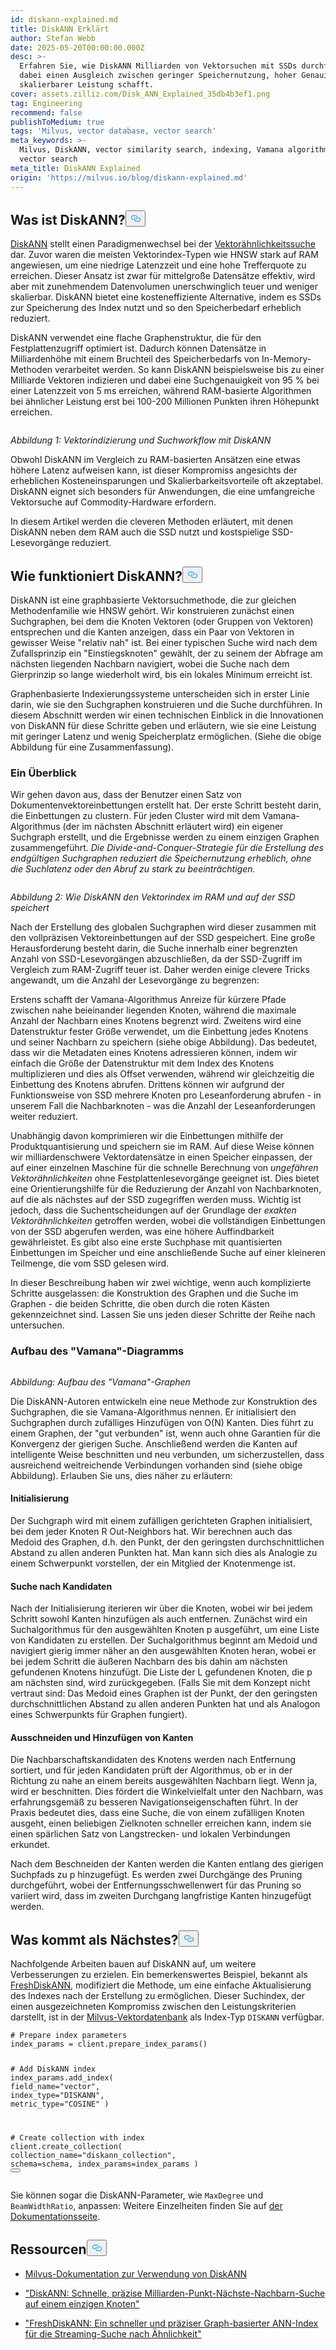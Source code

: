 ```yaml
---
id: diskann-explained.md
title: DiskANN Erklärt
author: Stefan Webb
date: 2025-05-20T00:00:00.000Z
desc: >-
  Erfahren Sie, wie DiskANN Milliarden von Vektorsuchen mit SSDs durchführt und
  dabei einen Ausgleich zwischen geringer Speichernutzung, hoher Genauigkeit und
  skalierbarer Leistung schafft.
cover: assets.zilliz.com/Disk_ANN_Explained_35db4b3ef1.png
tag: Engineering
recommend: false
publishToMedium: true
tags: 'Milvus, vector database, vector search'
meta_keywords: >-
  Milvus, DiskANN, vector similarity search, indexing, Vamana algorithm, disk
  vector search
meta_title: DiskANN Explained
origin: 'https://milvus.io/blog/diskann-explained.md'
---
```

<h2 id="What-is-DiskANN" class="common-anchor-header">Was ist DiskANN?<button data-href="#What-is-DiskANN" class="anchor-icon" translate="no">
      <svg translate="no"
        aria-hidden="true"
        focusable="false"
        height="20"
        version="1.1"
        viewBox="0 0 16 16"
        width="16"
      >
        <path
          fill="#0092E4"
          fill-rule="evenodd"
          d="M4 9h1v1H4c-1.5 0-3-1.69-3-3.5S2.55 3 4 3h4c1.45 0 3 1.69 3 3.5 0 1.41-.91 2.72-2 3.25V8.59c.58-.45 1-1.27 1-2.09C10 5.22 8.98 4 8 4H4c-.98 0-2 1.22-2 2.5S3 9 4 9zm9-3h-1v1h1c1 0 2 1.22 2 2.5S13.98 12 13 12H9c-.98 0-2-1.22-2-2.5 0-.83.42-1.64 1-2.09V6.25c-1.09.53-2 1.84-2 3.25C6 11.31 7.55 13 9 13h4c1.45 0 3-1.69 3-3.5S14.5 6 13 6z"
        ></path>
      </svg>
    </button></h2><p><a href="https://github.com/microsoft/DiskANN">DiskANN</a> stellt einen Paradigmenwechsel bei der <a href="https://zilliz.com/learn/vector-similarity-search">Vektorähnlichkeitssuche</a> dar. Zuvor waren die meisten Vektorindex-Typen wie HNSW stark auf RAM angewiesen, um eine niedrige Latenzzeit und eine hohe Trefferquote zu erreichen. Dieser Ansatz ist zwar für mittelgroße Datensätze effektiv, wird aber mit zunehmendem Datenvolumen unerschwinglich teuer und weniger skalierbar. DiskANN bietet eine kosteneffiziente Alternative, indem es SSDs zur Speicherung des Index nutzt und so den Speicherbedarf erheblich reduziert.</p>
<p>DiskANN verwendet eine flache Graphenstruktur, die für den Festplattenzugriff optimiert ist. Dadurch können Datensätze in Milliardenhöhe mit einem Bruchteil des Speicherbedarfs von In-Memory-Methoden verarbeitet werden. So kann DiskANN beispielsweise bis zu einer Milliarde Vektoren indizieren und dabei eine Suchgenauigkeit von 95 % bei einer Latenzzeit von 5 ms erreichen, während RAM-basierte Algorithmen bei ähnlicher Leistung erst bei 100-200 Millionen Punkten ihren Höhepunkt erreichen.</p>
<p>
  <span class="img-wrapper">
    <img translate="no" src="https://assets.zilliz.com/Vector_indexing_and_search_workflow_with_Disk_ANN_41cdf33652.png" alt="" class="doc-image" id="" />
    <span></span>
  </span>
</p>
<p><em>Abbildung 1: Vektorindizierung und Suchworkflow mit DiskANN</em></p>
<p>Obwohl DiskANN im Vergleich zu RAM-basierten Ansätzen eine etwas höhere Latenz aufweisen kann, ist dieser Kompromiss angesichts der erheblichen Kosteneinsparungen und Skalierbarkeitsvorteile oft akzeptabel. DiskANN eignet sich besonders für Anwendungen, die eine umfangreiche Vektorsuche auf Commodity-Hardware erfordern.</p>
<p>In diesem Artikel werden die cleveren Methoden erläutert, mit denen DiskANN neben dem RAM auch die SSD nutzt und kostspielige SSD-Lesevorgänge reduziert.</p>
<h2 id="How-Does-DiskANN-Work" class="common-anchor-header">Wie funktioniert DiskANN?<button data-href="#How-Does-DiskANN-Work" class="anchor-icon" translate="no">
      <svg translate="no"
        aria-hidden="true"
        focusable="false"
        height="20"
        version="1.1"
        viewBox="0 0 16 16"
        width="16"
      >
        <path
          fill="#0092E4"
          fill-rule="evenodd"
          d="M4 9h1v1H4c-1.5 0-3-1.69-3-3.5S2.55 3 4 3h4c1.45 0 3 1.69 3 3.5 0 1.41-.91 2.72-2 3.25V8.59c.58-.45 1-1.27 1-2.09C10 5.22 8.98 4 8 4H4c-.98 0-2 1.22-2 2.5S3 9 4 9zm9-3h-1v1h1c1 0 2 1.22 2 2.5S13.98 12 13 12H9c-.98 0-2-1.22-2-2.5 0-.83.42-1.64 1-2.09V6.25c-1.09.53-2 1.84-2 3.25C6 11.31 7.55 13 9 13h4c1.45 0 3-1.69 3-3.5S14.5 6 13 6z"
        ></path>
      </svg>
    </button></h2><p>DiskANN ist eine graphbasierte Vektorsuchmethode, die zur gleichen Methodenfamilie wie HNSW gehört. Wir konstruieren zunächst einen Suchgraphen, bei dem die Knoten Vektoren (oder Gruppen von Vektoren) entsprechen und die Kanten anzeigen, dass ein Paar von Vektoren in gewisser Weise "relativ nah" ist. Bei einer typischen Suche wird nach dem Zufallsprinzip ein "Einstiegsknoten" gewählt, der zu seinem der Abfrage am nächsten liegenden Nachbarn navigiert, wobei die Suche nach dem Gierprinzip so lange wiederholt wird, bis ein lokales Minimum erreicht ist.</p>
<p>Graphenbasierte Indexierungssysteme unterscheiden sich in erster Linie darin, wie sie den Suchgraphen konstruieren und die Suche durchführen. In diesem Abschnitt werden wir einen technischen Einblick in die Innovationen von DiskANN für diese Schritte geben und erläutern, wie sie eine Leistung mit geringer Latenz und wenig Speicherplatz ermöglichen. (Siehe die obige Abbildung für eine Zusammenfassung).</p>
<h3 id="An-Overview" class="common-anchor-header">Ein Überblick</h3><p>Wir gehen davon aus, dass der Benutzer einen Satz von Dokumentenvektoreinbettungen erstellt hat. Der erste Schritt besteht darin, die Einbettungen zu clustern. Für jeden Cluster wird mit dem Vamana-Algorithmus (der im nächsten Abschnitt erläutert wird) ein eigener Suchgraph erstellt, und die Ergebnisse werden zu einem einzigen Graphen zusammengeführt. <em>Die Divide-and-Conquer-Strategie für die Erstellung des endgültigen Suchgraphen reduziert die Speichernutzung erheblich, ohne die Suchlatenz oder den Abruf zu stark zu beeinträchtigen.</em></p>
<p>
  <span class="img-wrapper">
    <img translate="no" src="https://assets.zilliz.com/How_Disk_ANN_stores_vector_index_across_RAM_and_SSD_d6564b087f.jpg" alt="" class="doc-image" id="" />
    <span></span>
  </span>
</p>
<p><em>Abbildung 2: Wie DiskANN den Vektorindex im RAM und auf der SSD speichert</em></p>
<p>Nach der Erstellung des globalen Suchgraphen wird dieser zusammen mit den vollpräzisen Vektoreinbettungen auf der SSD gespeichert. Eine große Herausforderung besteht darin, die Suche innerhalb einer begrenzten Anzahl von SSD-Lesevorgängen abzuschließen, da der SSD-Zugriff im Vergleich zum RAM-Zugriff teuer ist. Daher werden einige clevere Tricks angewandt, um die Anzahl der Lesevorgänge zu begrenzen:</p>
<p>Erstens schafft der Vamana-Algorithmus Anreize für kürzere Pfade zwischen nahe beieinander liegenden Knoten, während die maximale Anzahl der Nachbarn eines Knotens begrenzt wird. Zweitens wird eine Datenstruktur fester Größe verwendet, um die Einbettung jedes Knotens und seiner Nachbarn zu speichern (siehe obige Abbildung). Das bedeutet, dass wir die Metadaten eines Knotens adressieren können, indem wir einfach die Größe der Datenstruktur mit dem Index des Knotens multiplizieren und dies als Offset verwenden, während wir gleichzeitig die Einbettung des Knotens abrufen. Drittens können wir aufgrund der Funktionsweise von SSD mehrere Knoten pro Leseanforderung abrufen - in unserem Fall die Nachbarknoten - was die Anzahl der Leseanforderungen weiter reduziert.</p>
<p>Unabhängig davon komprimieren wir die Einbettungen mithilfe der Produktquantisierung und speichern sie im RAM. Auf diese Weise können wir milliardenschwere Vektordatensätze in einen Speicher einpassen, der auf einer einzelnen Maschine für die schnelle Berechnung von <em>ungefähren Vektorähnlichkeiten</em> ohne Festplattenlesevorgänge geeignet ist. Dies bietet eine Orientierungshilfe für die Reduzierung der Anzahl von Nachbarknoten, auf die als nächstes auf der SSD zugegriffen werden muss. Wichtig ist jedoch, dass die Suchentscheidungen auf der Grundlage der <em>exakten Vektorähnlichkeiten</em> getroffen werden, wobei die vollständigen Einbettungen von der SSD abgerufen werden, was eine höhere Auffindbarkeit gewährleistet. Es gibt also eine erste Suchphase mit quantisierten Einbettungen im Speicher und eine anschließende Suche auf einer kleineren Teilmenge, die vom SSD gelesen wird.</p>
<p>In dieser Beschreibung haben wir zwei wichtige, wenn auch komplizierte Schritte ausgelassen: die Konstruktion des Graphen und die Suche im Graphen - die beiden Schritte, die oben durch die roten Kästen gekennzeichnet sind. Lassen Sie uns jeden dieser Schritte der Reihe nach untersuchen.</p>
<h3 id="Vamana-Graph-Construction" class="common-anchor-header">Aufbau des "Vamana"-Diagramms</h3><p>
  <span class="img-wrapper">
    <img translate="no" src="https://assets.zilliz.com/Vamana_Graph_Construction_ecb4dab839.jpg" alt="" class="doc-image" id="" />
    <span></span>
  </span>
</p>
<p><em>Abbildung: Aufbau des "Vamana"-Graphen</em></p>
<p>Die DiskANN-Autoren entwickeln eine neue Methode zur Konstruktion des Suchgraphen, die sie Vamana-Algorithmus nennen. Er initialisiert den Suchgraphen durch zufälliges Hinzufügen von O(N) Kanten. Dies führt zu einem Graphen, der "gut verbunden" ist, wenn auch ohne Garantien für die Konvergenz der gierigen Suche. Anschließend werden die Kanten auf intelligente Weise beschnitten und neu verbunden, um sicherzustellen, dass ausreichend weitreichende Verbindungen vorhanden sind (siehe obige Abbildung). Erlauben Sie uns, dies näher zu erläutern:</p>
<h4 id="Initialization" class="common-anchor-header">Initialisierung</h4><p>Der Suchgraph wird mit einem zufälligen gerichteten Graphen initialisiert, bei dem jeder Knoten R Out-Neighbors hat. Wir berechnen auch das Medoid des Graphen, d.h. den Punkt, der den geringsten durchschnittlichen Abstand zu allen anderen Punkten hat. Man kann sich dies als Analogie zu einem Schwerpunkt vorstellen, der ein Mitglied der Knotenmenge ist.</p>
<h4 id="Search-for-Candidates" class="common-anchor-header">Suche nach Kandidaten</h4><p>Nach der Initialisierung iterieren wir über die Knoten, wobei wir bei jedem Schritt sowohl Kanten hinzufügen als auch entfernen. Zunächst wird ein Suchalgorithmus für den ausgewählten Knoten p ausgeführt, um eine Liste von Kandidaten zu erstellen. Der Suchalgorithmus beginnt am Medoid und navigiert gierig immer näher an den ausgewählten Knoten heran, wobei er bei jedem Schritt die äußeren Nachbarn des bis dahin am nächsten gefundenen Knotens hinzufügt. Die Liste der L gefundenen Knoten, die p am nächsten sind, wird zurückgegeben. (Falls Sie mit dem Konzept nicht vertraut sind: Das Medoid eines Graphen ist der Punkt, der den geringsten durchschnittlichen Abstand zu allen anderen Punkten hat und als Analogon eines Schwerpunkts für Graphen fungiert).</p>
<h4 id="Pruning-and-Adding-Edges" class="common-anchor-header">Ausschneiden und Hinzufügen von Kanten</h4><p>Die Nachbarschaftskandidaten des Knotens werden nach Entfernung sortiert, und für jeden Kandidaten prüft der Algorithmus, ob er in der Richtung zu nahe an einem bereits ausgewählten Nachbarn liegt. Wenn ja, wird er beschnitten. Dies fördert die Winkelvielfalt unter den Nachbarn, was erfahrungsgemäß zu besseren Navigationseigenschaften führt. In der Praxis bedeutet dies, dass eine Suche, die von einem zufälligen Knoten ausgeht, einen beliebigen Zielknoten schneller erreichen kann, indem sie einen spärlichen Satz von Langstrecken- und lokalen Verbindungen erkundet.</p>
<p>Nach dem Beschneiden der Kanten werden die Kanten entlang des gierigen Suchpfads zu p hinzugefügt. Es werden zwei Durchgänge des Pruning durchgeführt, wobei der Entfernungsschwellenwert für das Pruning so variiert wird, dass im zweiten Durchgang langfristige Kanten hinzugefügt werden.</p>
<h2 id="What’s-Next" class="common-anchor-header">Was kommt als Nächstes?<button data-href="#What’s-Next" class="anchor-icon" translate="no">
      <svg translate="no"
        aria-hidden="true"
        focusable="false"
        height="20"
        version="1.1"
        viewBox="0 0 16 16"
        width="16"
      >
        <path
          fill="#0092E4"
          fill-rule="evenodd"
          d="M4 9h1v1H4c-1.5 0-3-1.69-3-3.5S2.55 3 4 3h4c1.45 0 3 1.69 3 3.5 0 1.41-.91 2.72-2 3.25V8.59c.58-.45 1-1.27 1-2.09C10 5.22 8.98 4 8 4H4c-.98 0-2 1.22-2 2.5S3 9 4 9zm9-3h-1v1h1c1 0 2 1.22 2 2.5S13.98 12 13 12H9c-.98 0-2-1.22-2-2.5 0-.83.42-1.64 1-2.09V6.25c-1.09.53-2 1.84-2 3.25C6 11.31 7.55 13 9 13h4c1.45 0 3-1.69 3-3.5S14.5 6 13 6z"
        ></path>
      </svg>
    </button></h2><p>Nachfolgende Arbeiten bauen auf DiskANN auf, um weitere Verbesserungen zu erzielen. Ein bemerkenswertes Beispiel, bekannt als <a href="https://arxiv.org/abs/2105.09613">FreshDiskANN</a>, modifiziert die Methode, um eine einfache Aktualisierung des Indexes nach der Erstellung zu ermöglichen. Dieser Suchindex, der einen ausgezeichneten Kompromiss zwischen den Leistungskriterien darstellt, ist in der <a href="https://milvus.io/docs/overview.md">Milvus-Vektordatenbank</a> als Index-Typ <code translate="no">DISKANN</code> verfügbar.</p>
<pre><code translate="no" class="language-python"><span class="hljs-comment"># Prepare index parameters</span>
index_params = client.prepare_index_params()

<span class="hljs-comment"># Add DiskANN index</span>
index_params.add_index(
    field_name=<span class="hljs-string">&quot;vector&quot;</span>,
    index_type=<span class="hljs-string">&quot;DISKANN&quot;</span>,
    metric_type=<span class="hljs-string">&quot;COSINE&quot;</span>
)

<span class="hljs-comment"># Create collection with index</span>
client.create_collection(
    collection_name=<span class="hljs-string">&quot;diskann_collection&quot;</span>,
    schema=schema,
    index_params=index_params
)
<button class="copy-code-btn"></button></code></pre>
<p>Sie können sogar die DiskANN-Parameter, wie <code translate="no">MaxDegree</code> und <code translate="no">BeamWidthRatio</code>, anpassen: Weitere Einzelheiten finden Sie auf <a href="https://milvus.io/docs/disk_index.md#On-disk-Index">der Dokumentationsseite</a>.</p>
<h2 id="Resources" class="common-anchor-header">Ressourcen<button data-href="#Resources" class="anchor-icon" translate="no">
      <svg translate="no"
        aria-hidden="true"
        focusable="false"
        height="20"
        version="1.1"
        viewBox="0 0 16 16"
        width="16"
      >
        <path
          fill="#0092E4"
          fill-rule="evenodd"
          d="M4 9h1v1H4c-1.5 0-3-1.69-3-3.5S2.55 3 4 3h4c1.45 0 3 1.69 3 3.5 0 1.41-.91 2.72-2 3.25V8.59c.58-.45 1-1.27 1-2.09C10 5.22 8.98 4 8 4H4c-.98 0-2 1.22-2 2.5S3 9 4 9zm9-3h-1v1h1c1 0 2 1.22 2 2.5S13.98 12 13 12H9c-.98 0-2-1.22-2-2.5 0-.83.42-1.64 1-2.09V6.25c-1.09.53-2 1.84-2 3.25C6 11.31 7.55 13 9 13h4c1.45 0 3-1.69 3-3.5S14.5 6 13 6z"
        ></path>
      </svg>
    </button></h2><ul>
<li><p><a href="https://milvus.io/docs/disk_index.md#On-disk-Index">Milvus-Dokumentation zur Verwendung von DiskANN</a></p></li>
<li><p><a href="https://suhasjs.github.io/files/diskann_neurips19.pdf">"DiskANN: Schnelle, präzise Milliarden-Punkt-Nächste-Nachbarn-Suche auf einem einzigen Knoten"</a></p></li>
<li><p><a href="https://arxiv.org/abs/2105.09613">"FreshDiskANN: Ein schneller und präziser Graph-basierter ANN-Index für die Streaming-Suche nach Ähnlichkeit"</a></p></li>
</ul>
